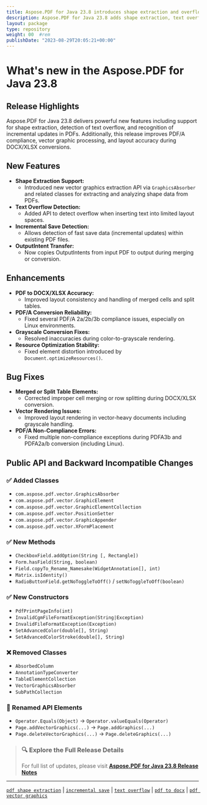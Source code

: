 ```yaml
---
title: Aspose.PDF for Java 23.8 introduces shape extraction and overflow detection
description: Aspose.PDF for Java 23.8 adds shape extraction, text overflow detection, incremental save detection, and new vector graphics API updates.
layout: package
type: repository
weight: 00	#rem
publishDate: "2023-08-29T20:05:21+00:00"
---
```


# What's new in the Aspose.PDF for Java 23.8

## Release Highlights

Aspose.PDF for Java 23.8 delivers powerful new features including support for shape extraction, detection of text overflow, and recognition of incremental updates in PDFs. Additionally, this release improves PDF/A compliance, vector graphic processing, and layout accuracy during DOCX/XLSX conversions.

## New Features

- **Shape Extraction Support:**
  - Introduced new vector graphics extraction API via `GraphicsAbsorber` and related classes for extracting and analyzing shape data from PDFs.
- **Text Overflow Detection:**
  - Added API to detect overflow when inserting text into limited layout spaces.
- **Incremental Save Detection:**
  - Allows detection of fast save data (incremental updates) within existing PDF files.
- **OutputIntent Transfer:**
  - Now copies OutputIntents from input PDF to output during merging or conversion.

## Enhancements

- **PDF to DOCX/XLSX Accuracy:**
  - Improved layout consistency and handling of merged cells and split tables.
- **PDF/A Conversion Reliability:**
  - Fixed several PDF/A 2a/2b/3b compliance issues, especially on Linux environments.
- **Grayscale Conversion Fixes:**
  - Resolved inaccuracies during color-to-grayscale rendering.
- **Resource Optimization Stability:**
  - Fixed element distortion introduced by `Document.optimizeResources()`.

## Bug Fixes

- **Merged or Split Table Elements:**
  - Corrected improper cell merging or row splitting during DOCX/XLSX conversion.
- **Vector Rendering Issues:**
  - Improved layout rendering in vector-heavy documents including grayscale handling.
- **PDF/A Non-Compliance Errors:**
  - Fixed multiple non-compliance exceptions during PDFA3b and PDFA2a/b conversion (including Linux).

## Public API and Backward Incompatible Changes

### ✅ Added Classes
- `com.aspose.pdf.vector.GraphicsAbsorber`
- `com.aspose.pdf.vector.GraphicElement`
- `com.aspose.pdf.vector.GraphicElementCollection`
- `com.aspose.pdf.vector.PositionSetter`
- `com.aspose.pdf.vector.GraphicAppender`
- `com.aspose.pdf.vector.XFormPlacement`

### ✅ New Methods
- `CheckboxField.addOption(String [, Rectangle])`
- `Form.hasField(String, boolean)`
- `Field.copyTo_Rename_Namesake(WidgetAnnotation[], int)`
- `Matrix.isIdentity()`
- `RadioButtonField.getNoToggleToOff()` / `setNoToggleToOff(boolean)`

### ✅ New Constructors
- `PdfPrintPageInfo(int)`
- `InvalidCgmFileFormatException(String|Exception)`
- `InvalidFileFormatException(Exception)`
- `SetAdvancedColor(double[], String)`
- `SetAdvancedColorStroke(double[], String)`

### ❌ Removed Classes
- `AbsorbedColumn`
- `AnnotationTypeConverter`
- `TableElementCollection`
- `VectorGraphicsAbsorber`
- `SubPathCollection`

### 🔁 Renamed API Elements
- `Operator.Equals(Object)` → `Operator.valueEquals(Operator)`
- `Page.addVectorGraphics(...)` → `Page.addGraphics(...)`
- `Page.deleteVectorGraphics(...)` → `Page.deleteGraphics(...)`

> ### 🔍 Explore the Full Release Details  
> For full list of updates, please visit **[Aspose.PDF for Java 23.8 Release Notes](https://releases.aspose.com/pdf/java/release-notes/2023/aspose-pdf-for-java-23-8-release-notes/)**

---

[`pdf shape extraction`](https://search.aspose.com/q/pdf-shape-extraction.html) | [`incremental save`](https://search.aspose.com/q/incremental-save.html) | [`text overflow`](https://search.aspose.com/q/text-overflow.html) | [`pdf to docx`](https://search.aspose.com/q/pdf-to-docx.html) | [`pdf vector graphics`](https://search.aspose.com/q/pdf-vector-graphics.html)
